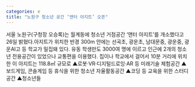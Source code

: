 ```yaml
---
categories: e
title: "노원구 청소년 공간 ‘앤터 아지트’ 오픈"
---
```

서울 노원구(구청장 오승록)는 월계동에 청소년 거점공간 ‘앤터 아지트’를 개소했다고 26일 밝혔다.아지트가 위치한 반경 300m 안에는 선곡초, 광운초, 남대문중, 광운중, 광운AI고 등 학교가 밀집돼 있다. 유동 학생만도 3000여 명에 이르고 인근에 2개의 청소년 전용공간이 있었으나 교통편을 이용했다. 집이나 학교에서 걸어서 10분 거리에 위치한 이 아지트는 118.8㎡ 규모로 ▲로봇·VR·디지털드로잉·AR 등 미래기술 체험공간 ▲보드게임, 콘솔게임 등 휴식을 위한 청소년 자율활동공간 ▲코딩 등 교육을 위한 스터디공간 ▲청소년들